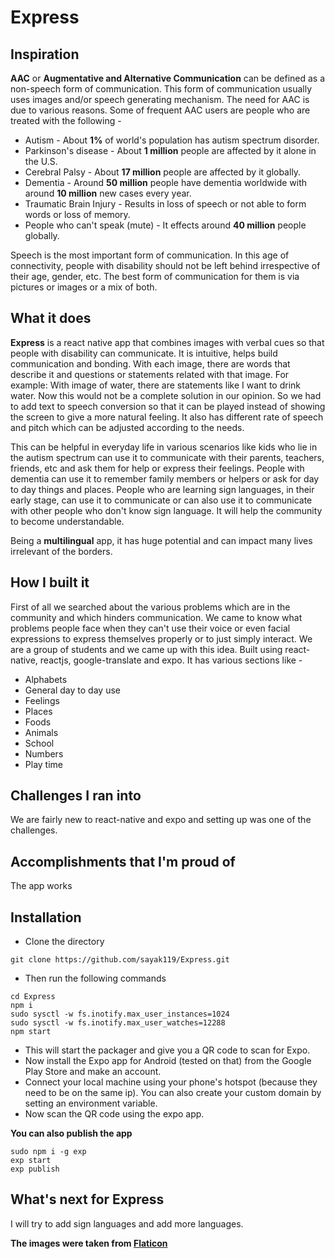# Express

## Inspiration

**AAC** or **Augmentative and Alternative Communication** can be defined as a non-speech form of communication. This form of communication usually uses images and/or speech generating mechanism. The need for AAC is due to various reasons. Some of frequent AAC users are people who are treated with the following -

* Autism - About **1%** of world's population has autism spectrum disorder.
* Parkinson's disease - About **1 million** people are affected by it alone in the U.S.
* Cerebral Palsy - About **17 million** people are affected by it globally.
* Dementia - Around **50 million** people have dementia worldwide with around **10 million** new cases every year.
* Traumatic Brain Injury - Results in loss of speech or not able to form words or loss of memory.
* People who can't speak (mute) -  It effects around **40 million** people globally.

Speech is the most important form of communication. In this age of connectivity, people with disability should not be left behind irrespective of their age, gender, etc. The best form of communication for them is via pictures or images or a mix of both.

## What it does

**Express** is a react native app that combines images with verbal cues so that people with disability can communicate. It is intuitive, helps build communication and bonding. With each image, there are words that describe it and questions or statements related with that image. For example: With image of water, there are statements like I want to drink water. Now this would not be a complete solution in our opinion. So we had to add text to speech conversion so that it can be played instead of showing the screen to give a more natural feeling. It also has different rate of speech and pitch which can be adjusted according to the needs.

 This can be helpful in everyday life in various scenarios like kids who lie in the autism spectrum can use it to communicate with their parents, teachers, friends, etc and ask them for help or express their feelings. People with dementia can use it to remember family members or helpers or ask for day to day things and places. People who are learning sign languages, in their early stage, can use it to communicate or can also use it to communicate with other people who don't know sign language. It will help the community to become understandable.

Being a **multilingual** app, it has huge potential and can impact many lives irrelevant of the borders.

## How I built it

First of all we searched about the various problems which are in the community and which hinders communication. We came to know what problems people face when they can't use their voice or even facial expressions to express themselves properly or to just simply interact. We are a group of students and we came up with this idea. Built using react-native, reactjs, google-translate and expo. It has various sections like -

* Alphabets
* General day to day use
* Feelings
* Places
* Foods
* Animals
* School
* Numbers
* Play time

## Challenges I ran into

We are fairly new to react-native and expo and setting up was one of the challenges.

## Accomplishments that I'm proud of

The app works

## Installation

* Clone the directory 

`git clone https://github.com/sayak119/Express.git`
* Then run the following commands

```
cd Express
npm i
sudo sysctl -w fs.inotify.max_user_instances=1024
sudo sysctl -w fs.inotify.max_user_watches=12288
npm start
```
* This will start the packager and give you a QR code to scan for Expo.
* Now install the Expo app for Android (tested on that) from the Google Play Store and make an account.
* Connect your local machine using your phone's hotspot (because they need to be on the same ip). You can also create your custom domain by setting an environment variable.
* Now scan the QR code using the expo app.

**You can also publish the app**
```
sudo npm i -g exp
exp start
exp publish
```

## What's next for Express

I will try to add sign languages and add more languages.

**The images were taken from [Flaticon](https://www.flaticon.com/)**

